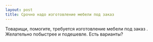 ```yaml
---
layout: post 
title: Срочно надо изготовление мебели под заказ ‌‌ 
--- 
```

Товарищи, помогите, требуется изготовление мебели под заказ ‌‌. Желательно побыстрее и подешевле. Есть варианты?